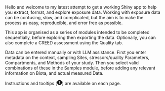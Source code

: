 Hello and welcome to my latest attempt to get a working Shiny app to help you extract, format, and explore exposure data. Working with exposure data can be confusing, slow, and complicated, but the aim is to make the process as easy, reproducible, and error free as possible.

This app is organised as a series of modules intended to be completed sequentially, before exploring then exporting the data. Optionally, you can also complete a CREED assessment using the Quality tab.

Data can be entered manually or with LLM assistance. First you enter metadata on the context, sampling Sites, stressors/quality Parameters, Compartments, and Methods of your study. Then you select valid combinations of these in the Samples module, before adding any relevant information on Biota, and actual measured Data.

Instructions and tooltips (<svg xmlns="http://www.w3.org/2000/svg" width="16" height="16" fill="currentColor" class="bi bi-info-circle-fill" viewBox="0 0 16 16"> <path d="M8 16A8 8 0 1 0 8 0a8 8 0 0 0 0 16m.93-9.412-1 4.705c-.07.34.029.533.304.533.194 0 .487-.07.686-.246l-.088.416c-.287.346-.92.598-1.465.598-.703 0-1.002-.422-.808-1.319l.738-3.468c.064-.293.006-.399-.287-.47l-.451-.081.082-.381 2.29-.287zM8 5.5a1 1 0 1 1 0-2 1 1 0 0 1 0 2"/> </svg>) are available on each page.